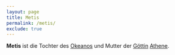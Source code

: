 ```yaml
---
layout: page
title: Metis
permalink: /metis/
exclude: true
---
```


**Metis** ist die Tochter des [Okeanos](/okeanos/) und Mutter der [Göttin](/goetter/) [Athene](/athene/).

